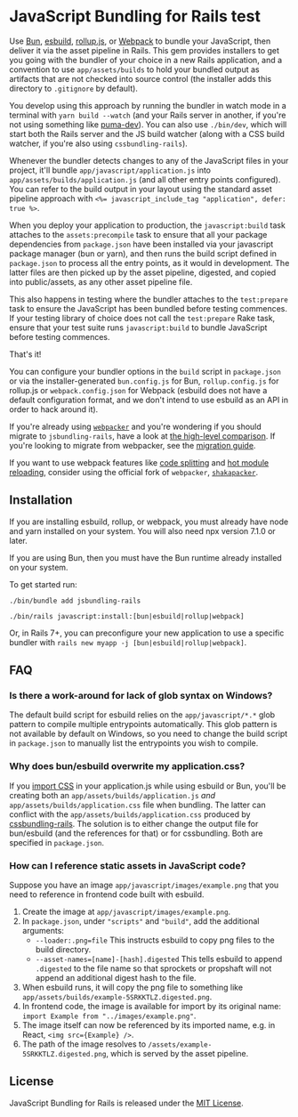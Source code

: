 # JavaScript Bundling for Rails test

Use [Bun](https://bun.sh), [esbuild](https://esbuild.github.io), [rollup.js](https://rollupjs.org), or [Webpack](https://webpack.js.org) to bundle your JavaScript, then deliver it via the asset pipeline in Rails. This gem provides installers to get you going with the bundler of your choice in a new Rails application, and a convention to use `app/assets/builds` to hold your bundled output as artifacts that are not checked into source control (the installer adds this directory to `.gitignore` by default).

You develop using this approach by running the bundler in watch mode in a terminal with `yarn build --watch` (and your Rails server in another, if you're not using something like [puma-dev](https://github.com/puma/puma-dev)). You can also use `./bin/dev`, which will start both the Rails server and the JS build watcher (along with a CSS build watcher, if you're also using `cssbundling-rails`).

Whenever the bundler detects changes to any of the JavaScript files in your project, it'll bundle `app/javascript/application.js` into `app/assets/builds/application.js` (and all other entry points configured). You can refer to the build output in your layout using the standard asset pipeline approach with `<%= javascript_include_tag "application", defer: true %>`.

When you deploy your application to production, the `javascript:build` task attaches to the `assets:precompile` task to ensure that all your package dependencies from `package.json` have been installed via your javascript package manager (bun or yarn), and then runs the build script defined in `package.json` to process all the entry points, as it would in development. The latter files are then picked up by the asset pipeline, digested, and copied into public/assets, as any other asset pipeline file.

This also happens in testing where the bundler attaches to the `test:prepare` task to ensure the JavaScript has been bundled before testing commences. If your testing library of choice does not call the `test:prepare` Rake task, ensure that your test suite runs `javascript:build` to bundle JavaScript before testing commences.

That's it!

You can configure your bundler options in the `build` script in `package.json` or via the installer-generated `bun.config.js` for Bun, `rollup.config.js` for rollup.js or `webpack.config.json` for Webpack (esbuild does not have a default configuration format, and we don't intend to use esbuild as an API in order to hack around it).

If you're already using [`webpacker`](https://github.com/rails/webpacker) and you're wondering if you should migrate to `jsbundling-rails`, have a look at [the high-level comparison](./docs/comparison_with_webpacker.md). If you're looking to migrate from webpacker, see the [migration guide](https://github.com/rails/jsbundling-rails/blob/main/docs/switch_from_webpacker.md).

If you want to use webpack features like [code splitting](https://webpack.js.org/guides/code-splitting/) and [hot module reloading](https://webpack.js.org/concepts/hot-module-replacement/), consider using the official fork of `webpacker`, [`shakapacker`](https://github.com/shakacode/shakapacker).

## Installation
If you are installing esbuild, rollup, or webpack, you must already have node
and yarn installed on your system. You will also need npx version 7.1.0 or later.

If you are using Bun, then you must have the Bun runtime already installed on
your system.

To get started run:

```
./bin/bundle add jsbundling-rails
```

```
./bin/rails javascript:install:[bun|esbuild|rollup|webpack]
```

Or, in Rails 7+, you can preconfigure your new application to use a specific bundler with `rails new myapp -j [bun|esbuild|rollup|webpack]`.


## FAQ

### Is there a work-around for lack of glob syntax on Windows?

The default build script for esbuild relies on the `app/javascript/*.*` glob pattern to compile multiple entrypoints automatically. This glob pattern is not available by default on Windows, so you need to change the build script in `package.json` to manually list the entrypoints you wish to compile.

### Why does bun/esbuild overwrite my application.css?

If you [import CSS](https://esbuild.github.io/content-types/#css-from-js) in your application.js while using esbuild or Bun, you'll be creating both an `app/assets/builds/application.js` _and_ `app/assets/builds/application.css` file when bundling. The latter can conflict with the `app/assets/builds/application.css` produced by [cssbundling-rails](https://github.com/rails/cssbundling-rails). The solution is to either change the output file for bun/esbuild (and the references for that) or for cssbundling. Both are specified in `package.json`.

### How can I reference static assets in JavaScript code?

Suppose you have an image `app/javascript/images/example.png` that you need to reference in frontend code built with esbuild.

1. Create the image at `app/javascript/images/example.png`.
1. In `package.json`, under `"scripts"` and `"build"`, add the additional arguments:
    * `--loader:.png=file` This instructs esbuild to copy png files to the build directory.
    * `--asset-names=[name]-[hash].digested` This tells esbuild to append `.digested` to the file name so that sprockets or propshaft will not append an additional digest hash to the file.
1. When esbuild runs, it will copy the png file to something like `app/assets/builds/example-5SRKKTLZ.digested.png`.
1. In frontend code, the image is available for import by its original name: `import Example from "../images/example.png"`.
1. The image itself can now be referenced by its imported name, e.g. in React, `<img src={Example} />`.
1. The path of the image resolves to `/assets/example-5SRKKTLZ.digested.png`, which is served by the asset pipeline.

## License

JavaScript Bundling for Rails is released under the [MIT License](https://opensource.org/licenses/MIT).
